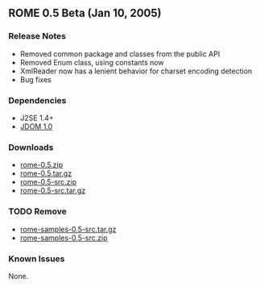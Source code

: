 ## ROME 0.5 Beta (Jan 10, 2005)

### Release Notes

-   Removed common package and classes from the public API
-   Removed Enum class, using constants now
-   XmlReader now has a lenient behavior for charset encoding detection
-   Bug fixes

### Dependencies

-   J2SE 1.4+
-   [JDOM 1.0](http://www.jdom.org/)

### Downloads

-   [rome-0.5.zip](./rome-0.5.zip)
-   [rome-0.5.tar.gz](./rome-0.5.tar.gz)
-   [rome-0.5-src.zip](./rome-0.5-src.zip)
-   [rome-0.5-src.tar.gz](./rome-0.5-src.tar.gz)

### TODO Remove
-   [rome-samples-0.5-src.tar.gz](./rome-samples-0.5-src.tar.gz)
-   [rome-samples-0.5-src.zip](./rome-samples-0.5-src.zip)

### Known Issues

None.
